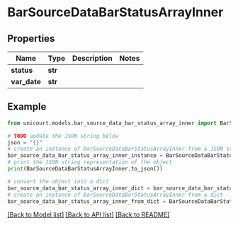 # BarSourceDataBarStatusArrayInner


## Properties

Name | Type | Description | Notes
------------ | ------------- | ------------- | -------------
**status** | **str** |  | 
**var_date** | **str** |  | 

## Example

```python
from unicourt.models.bar_source_data_bar_status_array_inner import BarSourceDataBarStatusArrayInner

# TODO update the JSON string below
json = "{}"
# create an instance of BarSourceDataBarStatusArrayInner from a JSON string
bar_source_data_bar_status_array_inner_instance = BarSourceDataBarStatusArrayInner.from_json(json)
# print the JSON string representation of the object
print(BarSourceDataBarStatusArrayInner.to_json())

# convert the object into a dict
bar_source_data_bar_status_array_inner_dict = bar_source_data_bar_status_array_inner_instance.to_dict()
# create an instance of BarSourceDataBarStatusArrayInner from a dict
bar_source_data_bar_status_array_inner_from_dict = BarSourceDataBarStatusArrayInner.from_dict(bar_source_data_bar_status_array_inner_dict)
```
[[Back to Model list]](../README.md#documentation-for-models) [[Back to API list]](../README.md#documentation-for-api-endpoints) [[Back to README]](../README.md)


